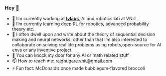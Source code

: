 ### Hey 👋

- 🔭 I’m currently working at **[Ivlabs](https://www.ivlabs.in/)**, AI and robotics lab at VNIT
- 🌱 I’m currently learning deep RL for robotics, advanced probability theory etc.
- 👯 I often dwell upon and write about the theory of sequential decision making and neural networks, other than that I’m also interested to collaborate on solving real life problems using robots,open-source for AI envs or any inventive project
- 💬 You can knock my door for any AI or math related stuff
- 📫 How to reach me: rajghugare.vnit@gmail.com
- ⚡ Fun fact:  McDonald’s once made bubblegum-flavored broccoli

